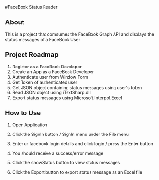 #FaceBook Status Reader


About
--
This is a project that comsumes the FaceBook Graph API and displays the status messages of a FaceBook User

Project Roadmap
--
1. Register as a FaceBook Developer
2. Create an App as a FaceBook Developer
3. Authenticate user from Window Form
4. Get Token of authenticated user
5. Get JSON object containing status messages using user's token
6. Read JSON object using iTextSharp.dll
7. Export status messages using Microsoft.Interpol.Excel

How to Use
--
1. Open Application
2. Click the SignIn button / SignIn menu under the File menu
3. Enter ur facebook login details and click login / press the Enter button 
4. You should receive a success/error message

1. Click the showStatus button to view status messages

1. Click the Export button to export status message as an Excel file

